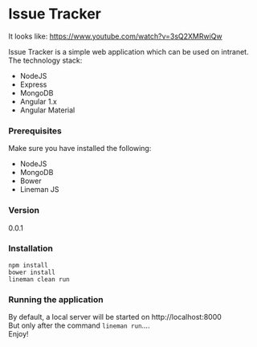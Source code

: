 # Issue Tracker

It looks like: https://www.youtube.com/watch?v=3sQ2XMRwiQw   


Issue Tracker is a simple web application which can be used on intranet. The technology stack:

  - NodeJS
  - Express
  - MongoDB
  - Angular 1.x
  - Angular Material

### Prerequisites
Make sure you have installed the following:
  - NodeJS
  - MongoDB
  - Bower
  - Lineman JS
### Version
0.0.1

### Installation
```
npm install  
bower install  
lineman clean run
```

### Running the application  
By default, a local server will be started on http://localhost:8000  
But only after the command ```lineman run```....  
Enjoy!
